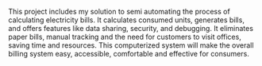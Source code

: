 This project includes my solution to semi automating the process of calculating electricity bills. 
It calculates consumed units, generates bills, and offers features like data sharing, security, and debugging. 
It eliminates paper bills, manual tracking and the need for customers to visit offices, saving time and resources. 
This computerized system will make the overall billing system easy, accessible, comfortable and effective for consumers.